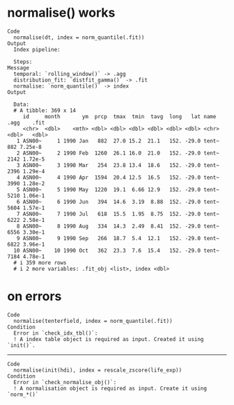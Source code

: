 # normalise() works

    Code
      normalise(dt, index = norm_quantile(.fit))
    Output
      Index pipeline: 
      
      Steps: 
    Message
      temporal: `rolling_window()` -> .agg
      distribution_fit: `distfit_gamma()` -> .fit
      normalise: `norm_quantile()` -> index
    Output
      
      Data: 
      # A tibble: 369 x 14
         id     month       ym  prcp  tmax  tmin  tavg  long   lat name   .agg    .fit
         <chr>  <dbl>    <mth> <dbl> <dbl> <dbl> <dbl> <dbl> <dbl> <chr> <dbl>   <dbl>
       1 ASN00~     1 1990 Jan   882  27.0 15.2  21.1   152. -29.0 tent~   882 7.25e-8
       2 ASN00~     2 1990 Feb  1260  26.1 16.0  21.0   152. -29.0 tent~  2142 1.72e-5
       3 ASN00~     3 1990 Mar   254  23.8 13.4  18.6   152. -29.0 tent~  2396 1.29e-4
       4 ASN00~     4 1990 Apr  1594  20.4 12.5  16.5   152. -29.0 tent~  3990 1.28e-2
       5 ASN00~     5 1990 May  1220  19.1  6.66 12.9   152. -29.0 tent~  5210 1.06e-1
       6 ASN00~     6 1990 Jun   394  14.6  3.19  8.88  152. -29.0 tent~  5604 1.57e-1
       7 ASN00~     7 1990 Jul   618  15.5  1.95  8.75  152. -29.0 tent~  6222 2.58e-1
       8 ASN00~     8 1990 Aug   334  14.3  2.49  8.41  152. -29.0 tent~  6556 3.30e-1
       9 ASN00~     9 1990 Sep   266  18.7  5.4  12.1   152. -29.0 tent~  6822 3.96e-1
      10 ASN00~    10 1990 Oct   362  23.3  7.6  15.4   152. -29.0 tent~  7184 4.78e-1
      # i 359 more rows
      # i 2 more variables: .fit_obj <list>, index <dbl>

# on errors

    Code
      normalise(tenterfield, index = norm_quantile(.fit))
    Condition
      Error in `check_idx_tbl()`:
      ! A index table object is required as input. Created it using `init()`.

---

    Code
      normalise(init(hdi), index = rescale_zscore(life_exp))
    Condition
      Error in `check_normalise_obj()`:
      ! A normalisation object is required as input. Create it using `norm_*()`

